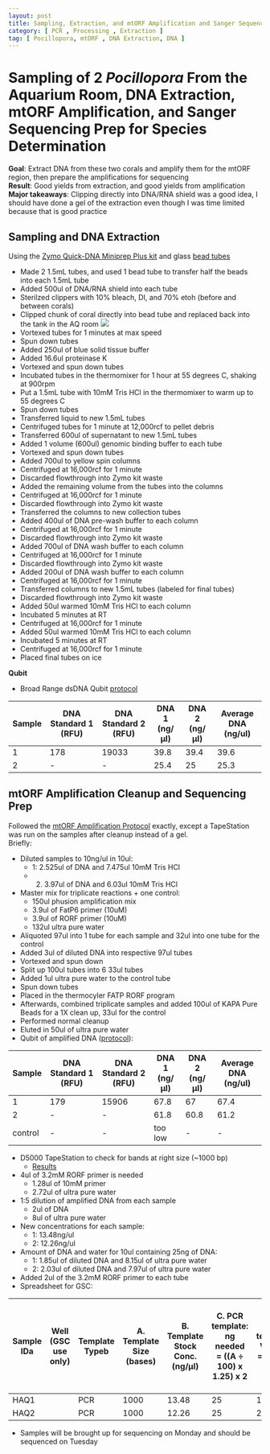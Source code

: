 ```yaml
---
layout: post
title: Sampling, Extraction, and mtORF Amplification and Sanger Sequencing Prep of 2 Aquarium Corals
category: [ PCR , Processing , Extraction ]
tag: [ Pocillopora, mtORF , DNA Extraction, DNA ]
---
```


# Sampling of 2 _Pocillopora_ From the Aquarium Room, DNA Extraction, mtORF Amplification, and Sanger Sequencing Prep for Species Determination

**Goal**: Extract DNA from these two corals and amplify them for the mtORF region, then prepare the amplifications for sequencing  
**Result**: Good yields from extraction, and good yields from amplification  
**Major takeaways**: Clipping directly into DNA/RNA shield was a good idea, I should have done a gel of the extraction even though I was time limited because that is good practice

## Sampling and DNA Extraction

Using the [Zymo Quick-DNA Miniprep Plus kit](https://github.com/meschedl/MESPutnam_Open_Lab_Notebook/blob/master/company-protocols/_d4068_d4069_quick-dna_miniprep_plus_kit.pdf) and glass [bead tubes](https://www.fishersci.com/shop/products/bead-tube-2ml-0-5mm-glass-50pk/15340152)

- Made 2 1.5mL tubes, and used 1 bead tube to transfer half the beads into each 1.5mL tube
- Added 500ul of DNA/RNA shield into each tube
- Sterilzed clippers with 10% bleach, DI, and 70% etoh (before and between corals)
- Clipped chunk of coral directly into bead tube and replaced back into the tank in the AQ room
![](https://raw.githubusercontent.com/meschedl/MESPutnam_Open_Lab_Notebook/master/images/AQ-corals.png)
- Vortexed tubes for 1 minutes at max speed
- Spun down tubes
- Added 250ul of blue solid tissue buffer
- Added 16.6ul proteinase K
- Vortexed and spun down tubes
- Incubated tubes in the thermomixer for 1 hour at 55 degrees C, shaking at 900rpm
- Put a 1.5mL tube with 10mM Tris HCl in the thermomixer to warm up to 55 degrees C
- Spun down tubes
- Transferred liquid  to new 1.5mL tubes
- Centrifuged tubes for 1 minute at 12,000rcf to pellet debris
- Transferred 600ul of supernatant to new 1.5mL tubes
- Added 1 volume (600ul) genomic binding buffer to each tube
- Vortexed and spun down tubes
- Added 700ul to yellow spin columns
- Centrifuged at 16,000rcf for 1 minute
- Discarded flowthrough into Zymo kit waste
- Added the remaining volume from the tubes into the columns
- Centrifuged at 16,000rcf for 1 minute
- Discarded flowthrough into Zymo kit waste
- Transferred the columns to new collection tubes
- Added 400ul of DNA pre-wash buffer to each column
- Centrifuged at 16,000rcf for 1 minute
- Discarded flowthrough into Zymo kit waste
- Added 700ul of DNA wash buffer to each column
- Centrifuged at 16,000rcf for 1 minute
- Discarded flowthrough into Zymo kit waste
- Added 200ul of DNA wash buffer to each column
- Centrifuged at 16,000rcf for 1 minute
- Transferred columns to new 1.5mL tubes (labeled for final tubes)
- Discarded flowthrough into Zymo kit waste
- Added 50ul warmed 10mM Tris HCl to each column
- Incubated 5 minutes at RT
- Centrifuged at 16,000rcf for 1 minute
- Added 50ul warmed 10mM Tris HCl to each column
- Incubated 5 minutes at RT
- Centrifuged at 16,000rcf for 1 minute
- Placed final tubes on ice

**Qubit**

- Broad Range dsDNA Qubit [protocol](https://meschedl.github.io/MESPutnam_Open_Lab_Notebook/Qubit-Protocol/)

| Sample | DNA Standard 1 (RFU) | DNA Standard 2 (RFU) | DNA 1 (ng/µl) | DNA 2 (ng/µl) | Average DNA (ng/ul)|  
|------|----------|----------|-------------|-------------|-------------|
|1|178|19033|39.8|39.4|39.6|
|2|-|-|25.4|25|25.3|

## mtORF Amplification Cleanup and Sequencing Prep

Followed the [mtORF Amplification Protocol](https://meschedl.github.io/MESPutnam_Open_Lab_Notebook/mtORF-protocol/) exactly, except a TapeStation was run on the samples after cleanup instead of a gel.  
Briefly:

- Diluted samples to 10ng/ul in 10ul:
  - 1: 2.525ul of DNA and 7.475ul 10mM Tris HCl
  - 2. 3.97ul of DNA and 6.03ul 10mM Tris HCl
- Master mix for triplicate reactions + one control:
  - 150ul phusion amplification mix
  - 3.9ul of FatP6 primer (10uM)
  - 3.9ul of RORF primer (10uM)
  - 132ul ultra pure water
- Aliquoted 97ul into 1 tube for each sample and 32ul into one tube for the control
- Added 3ul of diluted DNA into respective 97ul tubes
- Vortexed and spun down
- Split up 100ul tubes into 6 33ul tubes
- Added 1ul ultra pure water to the control tube
- Spun down tubes
- Placed in the thermocyler FATP RORF program
- Afterwards, combined triplicate samples and added 100ul of KAPA Pure Beads for a 1X clean up, 33ul for the control
- Performed normal cleanup
- Eluted in 50ul of ultra pure water
- Qubit of amplified DNA ([protocol](https://meschedl.github.io/MESPutnam_Open_Lab_Notebook/Qubit-Protocol/)):

| Sample | DNA Standard 1 (RFU) | DNA Standard 2 (RFU) | DNA 1 (ng/µl) | DNA 2 (ng/µl) | Average DNA (ng/ul)|  
|------|----------|----------|-------------|-------------|-------------|
|1|179|15906|67.8|67|67.4|
|2|-|-|61.8|60.8|61.2|
|control|-|-|too low|-|-|

- D5000 TapeStation to check for bands at right size (~1000 bp)
  - [Results](https://github.com/meschedl/MESPutnam_Open_Lab_Notebook/blob/master/tapestation_pdfs/2021-01-08%20-%2015.29.13.pdf)
- 4ul of 3.2mM RORF primer is needed
  - 1.28ul of 10mM primer
  - 2.72ul of ultra pure water
- 1:5 dilution of amplified DNA from each sample
  - 2ul of DNA
  - 8ul of ultra pure water
- New concentrations for each sample:
  - 1: 13.48ng/ul
  - 2: 12.26ng/ul
- Amount of DNA and water for 10ul containing 25ng of DNA:
  - 1: 1.85ul of diluted DNA and 8.15ul of ultra pure water
  - 2: 2.03ul of diluted DNA and 7.97ul of ultra pure water
- Added 2ul of the 3.2mM RORF primer to each tube
- Spreadsheet for GSC:

| Sample   IDa | Well        (GSC use only) | Template       Typeb | A. Template Size   (bases) | B. Template   Stock Conc. (ng/µl) | C. PCR template:   ng needed = ((A ÷ 100) x 1.25)  x 2 | D. PCR template:   Volume = (C ÷ B) µl | F. Volume   PCR-H20 needed (10 minus D  or E) µl | G. Volume primer   needed 1  µl per reaction |
|--------------|----------------------------|----------------------|----------------------------|-----------------------------------|--------------------------------------------------------|----------------------------------------|--------------------------------------------------|----------------------------------------------|
| HAQ1         |                            | PCR                  | 1000                       | 13.48                             | 25                                                     | 1.85                                   | 8.15                                             | 2                                            |
| HAQ2         |                            | PCR                  | 1000                       | 12.26                             | 25                                                     | 2.03                                   | 7.97                                             | 2                                            |

- Samples will be brought up for sequencing on Monday and should be sequenced on Tuesday

